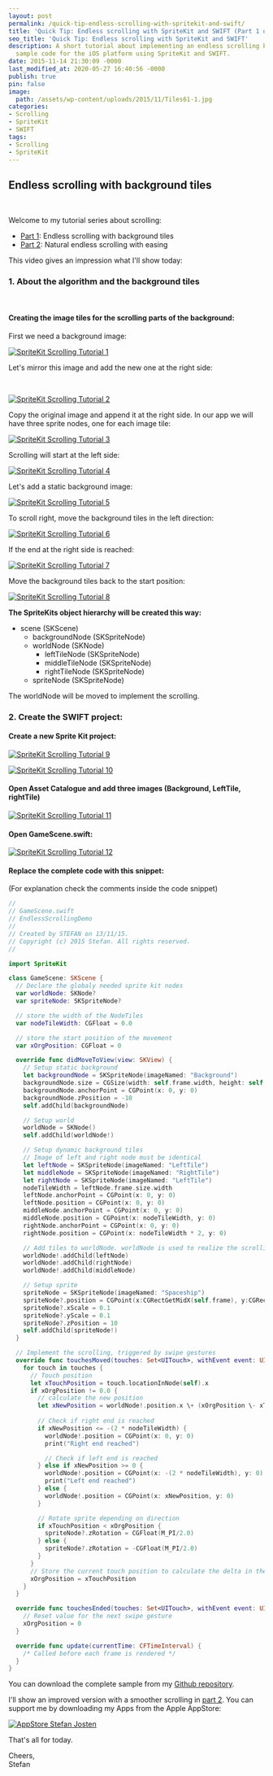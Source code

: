 ```yaml
---
layout: post
permalink: /quick-tip-endless-scrolling-with-spritekit-and-swift/
title: 'Quick Tip: Endless scrolling with SpriteKit and SWIFT (Part 1 of 2)'
seo_title: 'Quick Tip: Endless scrolling with SpriteKit and SWIFT'
description: A short tutorial about implementing an endless scrolling background and
  sample code for the iOS platform using SpriteKit and SWIFT.
date: 2015-11-14 21:30:09 -0000
last_modified_at: 2020-05-27 16:40:56 -0000
publish: true
pin: false
image:
  path: /assets/wp-content/uploads/2015/11/Tiles61-1.jpg
categories:
- Scrolling
- SpriteKit
- SWIFT
tags:
- Scrolling
- SpriteKit
---
```

## Endless scrolling with background tiles

 

Welcome to my tutorial series about scrolling:

  * [Part 1](/how-to-implement-a-space-shooter-with-spritekit-and-swift-part-4-collision-detection43): Endless scrolling with background tiles
  * [Part 2](/how-to-implement-a-space-shooter-with-spritekit-and-swift-part-4-collision-detection86): Natural endless scrolling with easing



This video gives an impression what I'll show today:

### 1. About the algorithm and the background tiles

 

#### Creating the image tiles for the scrolling parts of the background:

First we need a background image:

[![SpriteKit Scrolling Tutorial 1](/assets/wp-content/uploads/2015/11/Tiles1.png)](/assets/wp-content/uploads/2015/11/Tiles11-1.jpg)

Let's mirror this image and add the new one at the right side:

 

[![SpriteKit Scrolling Tutorial 2](/assets/wp-content/uploads/2015/11/Tiles2.png)](/assets/wp-content/uploads/2015/11/Tiles21-1.jpg)

Copy the original image and append it at the right side. In our app we will have three sprite nodes, one for each image tile:

[![SpriteKit Scrolling Tutorial 3](/assets/wp-content/uploads/2015/11/Tiles3-1.jpg)](/assets/wp-content/uploads/2015/11/Tiles31.png)

Scrolling will start at the left side:

[![SpriteKit Scrolling Tutorial 4](/assets/wp-content/uploads/2015/11/Tiles4-1.jpg)](/assets/wp-content/uploads/2015/11/Tiles41.png)

Let's add a static background image:

[![SpriteKit Scrolling Tutorial 5](/assets/wp-content/uploads/2015/11/Tiles5-1.jpg)](/assets/wp-content/uploads/2015/11/Tiles51-1.jpg)

To scroll right, move the background tiles in the left direction:

[![SpriteKit Scrolling Tutorial 6](/assets/wp-content/uploads/2015/11/Tiles6-1.jpg)](/assets/wp-content/uploads/2015/11/Tiles61-1.jpg)

If the end at the right side is reached:

[![SpriteKit Scrolling Tutorial 7](/assets/wp-content/uploads/2015/11/Tiles7-1.jpg)](/assets/wp-content/uploads/2015/11/Tiles71-1.jpg)

Move the background tiles back to the start position:

[![SpriteKit Scrolling Tutorial 8](/assets/wp-content/uploads/2015/11/Tiles8-1.jpg)](/assets/wp-content/uploads/2015/11/Tiles81-1.jpg)

**The SpriteKits object hierarchy will be created this way:**

  * scene (SKScene) 
    * backgroundNode (SKSpriteNode)
    * worldNode (SKNode) 
      * leftTileNode (SKSpriteNode)
      * middleTileNode (SKSpriteNode)
      * rightTileNode (SKSpriteNode)
    * spriteNode (SKSpriteNode)



The worldNode will be moved to implement the scrolling.

### 2. Create the SWIFT project:

#### Create a new Sprite Kit project:

[![SpriteKit Scrolling Tutorial 9](/assets/wp-content/uploads/2015/11/Screen-Shot-2015-11-13-at-18.13.14.png)](/assets/wp-content/uploads/2015/11/Screen-Shot-2015-11-13-at-18.13.14.png)

[![SpriteKit Scrolling Tutorial 10](/assets/wp-content/uploads/2015/11/Screen-Shot-2015-11-13-at-18.14.00.png)](/assets/wp-content/uploads/2015/11/Screen-Shot-2015-11-13-at-18.14.00.png)

#### Open Asset Catalogue and add three images (Background, LeftTile, rightTile)

[![SpriteKit Scrolling Tutorial 11](/assets/wp-content/uploads/2015/11/Screen-Shot-2015-11-13-at-18.27.58-1.jpg)](/assets/wp-content/uploads/2015/11/Screen-Shot-2015-11-13-at-18.27.58-1.jpg)

#### Open GameScene.swift:

[![SpriteKit Scrolling Tutorial 12](/assets/wp-content/uploads/2015/11/Screen-Shot-2015-11-13-at-18.14.43-1.jpg)](/assets/wp-content/uploads/2015/11/Screen-Shot-2015-11-13-at-18.14.43-1.jpg)

#### Replace the complete code with this snippet:

(For explanation check the comments inside the code snippet) 

```swift
//
// GameScene.swift
// EndlessScrollingDemo
//
// Created by STEFAN on 13/11/15.
// Copyright (c) 2015 Stefan. All rights reserved.
//

import SpriteKit

class GameScene: SKScene {
  // Declare the globaly needed sprite kit nodes
  var worldNode: SKNode?
  var spriteNode: SKSpriteNode?

  // store the width of the NodeTiles
  var nodeTileWidth: CGFloat = 0.0

  // store the start position of the movement
  var xOrgPosition: CGFloat = 0

  override func didMoveToView(view: SKView) {
    // Setup static background
    let backgroundNode = SKSpriteNode(imageNamed: "Background")
    backgroundNode.size = CGSize(width: self.frame.width, height: self.frame.height)
    backgroundNode.anchorPoint = CGPoint(x: 0, y: 0)
    backgroundNode.zPosition = -10
    self.addChild(backgroundNode)

    // Setup world
    worldNode = SKNode()
    self.addChild(worldNode!)

    // Setup dynamic background tiles
    // Image of left and right node must be identical
    let leftNode = SKSpriteNode(imageNamed: "LeftTile")
    let middleNode = SKSpriteNode(imageNamed: "RightTile")
    let rightNode = SKSpriteNode(imageNamed: "LeftTile")
    nodeTileWidth = leftNode.frame.size.width
    leftNode.anchorPoint = CGPoint(x: 0, y: 0)
    leftNode.position = CGPoint(x: 0, y: 0)
    middleNode.anchorPoint = CGPoint(x: 0, y: 0)
    middleNode.position = CGPoint(x: nodeTileWidth, y: 0)
    rightNode.anchorPoint = CGPoint(x: 0, y: 0)
    rightNode.position = CGPoint(x: nodeTileWidth * 2, y: 0)

    // Add tiles to worldNode. worldNode is used to realize the scrolling
    worldNode!.addChild(leftNode)
    worldNode!.addChild(rightNode)
    worldNode!.addChild(middleNode)

    // Setup sprite
    spriteNode = SKSpriteNode(imageNamed: "Spaceship")
    spriteNode?.position = CGPoint(x:CGRectGetMidX(self.frame), y:CGRectGetMidY(self.frame))
    spriteNode?.xScale = 0.1
    spriteNode?.yScale = 0.1
    spriteNode?.zPosition = 10
    self.addChild(spriteNode!)
  }

  // Implement the scrolling, triggered by swipe gestures
  override func touchesMoved(touches: Set<UITouch>, withEvent event: UIEvent?) {
    for touch in touches {
      // Touch position
      let xTouchPosition = touch.locationInNode(self).x
      if xOrgPosition != 0.0 {
        // calculate the new position
        let xNewPosition = worldNode!.position.x \+ (xOrgPosition \- xTouchPosition)
        
        // Check if right end is reached
        if xNewPosition <= -(2 * nodeTileWidth) {
          worldNode!.position = CGPoint(x: 0, y: 0)
          print("Right end reached")

          // Check if left end is reached
        } else if xNewPosition >= 0 {
          worldNode!.position = CGPoint(x: -(2 * nodeTileWidth), y: 0)
          print("Left end reached")
        } else {
          worldNode!.position = CGPoint(x: xNewPosition, y: 0)
        }

        // Rotate sprite depending on direction
        if xTouchPosition < xOrgPosition {
          spriteNode?.zRotation = CGFloat(M_PI/2.0)
        } else {
          spriteNode?.zRotation = -CGFloat(M_PI/2.0)
        }
      }
      // Store the current touch position to calculate the delta in the next iteration
      xOrgPosition = xTouchPosition
    }
  }

  override func touchesEnded(touches: Set<UITouch>, withEvent event: UIEvent?) {
    // Reset value for the next swipe gesture
    xOrgPosition = 0
  }

  override func update(currentTime: CFTimeInterval) {
    /* Called before each frame is rendered */
  }
}
```

You can download the complete sample from my [Github repository](https://github.com/stfnjstn/EndlessScrollingDemo).

I'll show an improved version with a smoother scrolling in [part 2](/how-to-implement-a-space-shooter-with-spritekit-and-swift-part-4-collision-detection86). You can support me by downloading my Apps from the Apple AppStore:

[![AppStore Stefan Josten](/assets/wp-content/uploads/2015/11/AppStore1.png)](https://itunes.apple.com/developer/stefan-josten/id949662361)   
  
That's all for today.

Cheers,   
Stefan
